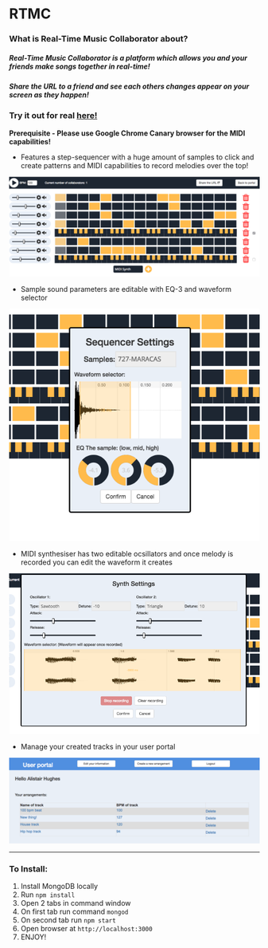 # RTMC
### What is Real-Time Music Collaborator about?

##### Real-Time Music Collaborator is a platform which allows you and your friends make songs together in real-time!

##### Share the URL to a friend and see each others changes appear on your screen as they happen!

### Try it out for real [here!](http://137.74.165.127:3000/)

**Prerequisite - Please use Google Chrome Canary browser for the MIDI capabilities!**

- Features a step-sequencer with a huge amount of samples to click and create patterns and MIDI capabilities to record melodies over the top!

![main-screen](public/img/main-screen.png)

- Sample sound parameters are editable with EQ-3 and waveform selector

![sequencer-settings](public/img/sequencer-settings.png)

- MIDI synthesiser has two editable ocsillators and once melody is recorded you can edit the waveform it creates

![synth-settings](public/img/synth-settings.png)

- Manage your created tracks in your user portal

![user-portal](public/img/user-portal.png)

---

### To Install:

1. Install MongoDB locally
2. Run `npm install`
3. Open 2 tabs in command window
4. On first tab run command `mongod`
5. On second tab run `npm start`
6. Open browser at `http://localhost:3000`
7. ENJOY!
